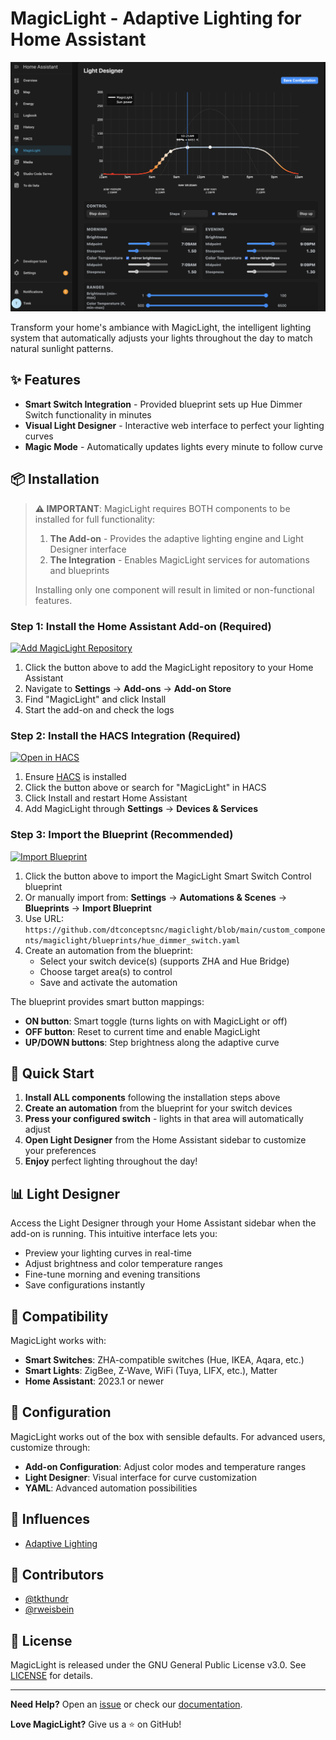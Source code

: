 # MagicLight - Adaptive Lighting for Home Assistant

![MagicLight Light Designer](.github/assets/designer.png)

Transform your home's ambiance with MagicLight, the intelligent lighting system that automatically adjusts your lights throughout the day to match natural sunlight patterns.

## ✨ Features

- **Smart Switch Integration** - Provided blueprint sets up Hue Dimmer Switch functionality in minutes
- **Visual Light Designer** - Interactive web interface to perfect your lighting curves
- **Magic Mode** - Automatically updates lights every minute to follow curve

## 📦 Installation

> **⚠️ IMPORTANT**: MagicLight requires BOTH components to be installed for full functionality:
> 1. **The Add-on** - Provides the adaptive lighting engine and Light Designer interface
> 2. **The Integration** - Enables MagicLight services for automations and blueprints
>
> Installing only one component will result in limited or non-functional features.

### Step 1: Install the Home Assistant Add-on (Required)

[![Add MagicLight Repository](https://my.home-assistant.io/badges/supervisor_add_addon_repository.svg)](https://my.home-assistant.io/redirect/supervisor_add_addon_repository/?repository_url=https%3A%2F%2Fgithub.com%2Fdtconceptsnc%2Fmagiclight)

1. Click the button above to add the MagicLight repository to your Home Assistant
2. Navigate to **Settings** → **Add-ons** → **Add-on Store**
3. Find "MagicLight" and click Install
4. Start the add-on and check the logs

### Step 2: Install the HACS Integration (Required)

[![Open in HACS](https://my.home-assistant.io/badges/hacs_repository.svg)](https://my.home-assistant.io/redirect/hacs_repository/?owner=dtconceptsnc&repository=magiclight&category=integration)

1. Ensure [HACS](https://hacs.xyz/) is installed
2. Click the button above or search for "MagicLight" in HACS
3. Click Install and restart Home Assistant
4. Add MagicLight through **Settings** → **Devices & Services**

### Step 3: Import the Blueprint (Recommended)

[![Import Blueprint](https://my.home-assistant.io/badges/blueprint_import.svg)](https://my.home-assistant.io/redirect/blueprint_import/?blueprint_url=https%3A%2F%2Fgithub.com%2Fdtconceptsnc%2Fmagiclight%2Fblob%2Fmain%2Fcustom_components%2Fmagiclight%2Fblueprints%2Fhue_dimmer_switch.yaml)

1. Click the button above to import the MagicLight Smart Switch Control blueprint
2. Or manually import from: **Settings** → **Automations & Scenes** → **Blueprints** → **Import Blueprint**
3. Use URL: `https://github.com/dtconceptsnc/magiclight/blob/main/custom_components/magiclight/blueprints/hue_dimmer_switch.yaml`
4. Create an automation from the blueprint:
   - Select your switch device(s) (supports ZHA and Hue Bridge)
   - Choose target area(s) to control
   - Save and activate the automation

The blueprint provides smart button mappings:
- **ON button**: Smart toggle (turns lights on with MagicLight or off)
- **OFF button**: Reset to current time and enable MagicLight
- **UP/DOWN buttons**: Step brightness along the adaptive curve

## 🚀 Quick Start

1. **Install ALL components** following the installation steps above
2. **Create an automation** from the blueprint for your switch devices
3. **Press your configured switch** - lights in that area will automatically adjust
4. **Open Light Designer** from the Home Assistant sidebar to customize your preferences
5. **Enjoy** perfect lighting throughout the day!

## 📊 Light Designer

Access the Light Designer through your Home Assistant sidebar when the add-on is running. This intuitive interface lets you:

- Preview your lighting curves in real-time
- Adjust brightness and color temperature ranges
- Fine-tune morning and evening transitions
- Save configurations instantly

## 🔧 Compatibility

MagicLight works with:
- **Smart Switches**: ZHA-compatible switches (Hue, IKEA, Aqara, etc.)
- **Smart Lights**: ZigBee, Z-Wave, WiFi (Tuya, LIFX, etc.), Matter
- **Home Assistant**: 2023.1 or newer

## 📝 Configuration

MagicLight works out of the box with sensible defaults. For advanced users, customize through:

- **Add-on Configuration**: Adjust color modes and temperature ranges
- **Light Designer**: Visual interface for curve customization
- **YAML**: Advanced automation possibilities

## 🙏 Influences

- [Adaptive Lighting](https://github.com/basnijholt/adaptive-lighting)

## 👥 Contributors

- [@tkthundr](https://github.com/tkthundr)
- [@rweisbein](https://github.com/rweisbein)

## 📄 License

MagicLight is released under the GNU General Public License v3.0. See [LICENSE](LICENSE) for details.

---

**Need Help?** Open an [issue](https://github.com/dtconceptsnc/magiclight/issues) or check our [documentation](https://github.com/dtconceptsnc/magiclight/wiki).

**Love MagicLight?** Give us a ⭐ on GitHub!
